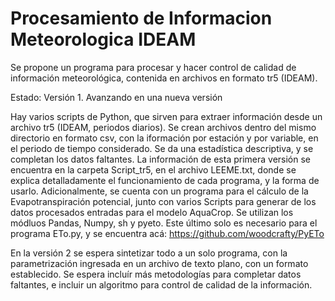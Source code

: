 # Procesamiento de Informacion Meteorologica IDEAM
Se propone un programa para procesar y hacer control de calidad de información meteorológica, contenida en archivos en formato tr5 (IDEAM). 

Estado: Versión 1. Avanzando en una nueva versión

Hay varios scripts de Python, que sirven para extraer información desde un archivo tr5 (IDEAM, periodos diarios). Se crean archivos dentro del mismo directorio en formato csv, con la iformación por estación y por variable, en el periodo de tiempo considerado. Se da una estadística descriptiva, y se completan los datos faltantes. La información de esta primera versión se encuentra en la carpeta Script_tr5, en el archivo LEEME.txt, donde se explica detalladamente el funcionamiento de cada programa, y la forma de usarlo. Adicionalmente, se cuenta con un programa para el cálculo de la Evapotranspiración potencial, junto con varios Scripts para generar de los datos procesados entradas para el modelo AquaCrop. Se utilizan los módluos Pandas, Numpy, sh y pyeto. Este último solo es necesario para el programa ETo.py, y se encuentra acá: https://github.com/woodcrafty/PyETo

En la versión 2 se espera sintetizar todo a un solo programa, con la parametrización ingresada en un archivo de texto plano, con un formato establecido. Se espera incluír más metodologías para completar datos faltantes, e incluir un algoritmo para control de calidad de la información.
